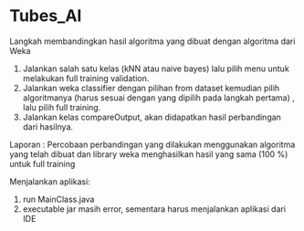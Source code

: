# Tubes_AI
Langkah membandingkan hasil algoritma yang dibuat dengan algoritma dari Weka
 1. Jalankan salah satu kelas (kNN atau naive bayes) lalu pilih menu untuk melakukan full training validation.
 2. Jalankan weka classifier dengan pilihan from dataset kemudian pilih algoritmanya (harus sesuai dengan yang dipilih pada langkah pertama)
 , lalu pilih full training.
 3. Jalankan kelas compareOutput, akan didapatkan hasil perbandingan dari hasilnya.


 Laporan :
 Percobaan perbandingan yang dilakukan menggunakan algoritma yang telah dibuat dan library weka menghasilkan hasil yang sama (100 %)
 untuk full training
 
 Menjalankan aplikasi:
 1. run MainClass.java
 2. executable jar masih error, sementara harus menjalankan aplikasi dari IDE
